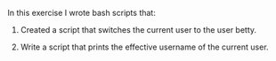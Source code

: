 In this exercise I wrote bash scripts that:

1. Created a script that switches the current user to the user betty.

2. Write a script that prints the effective username of the current user.
